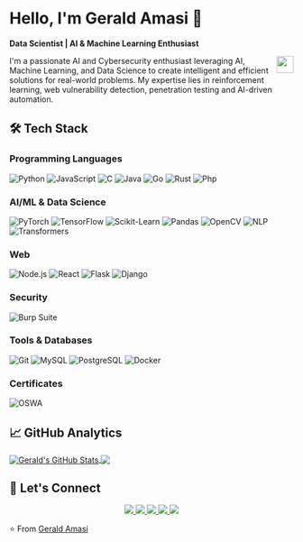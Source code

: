 # Hello, I'm Gerald Amasi 👋
**Data Scientist | AI & Machine Learning Enthusiast**

<img align="right" src="https://raw.githubusercontent.com/MartinHeinz/MartinHeinz/master/wave.gif" width="30px" height="30px" />

I'm a passionate AI and Cybersecurity enthusiast leveraging AI, Machine Learning, and Data Science to create intelligent and efficient solutions for real-world problems. My expertise lies in reinforcement learning, web vulnerability detection, penetration testing and AI-driven automation.

## 🛠️ Tech Stack

### **Programming Languages**
![Python](https://img.shields.io/badge/-Python-3776AB?logo=python&logoColor=white)
![JavaScript](https://img.shields.io/badge/-JavaScript-F7DF1E?logo=javascript&logoColor=black)
![C](https://img.shields.io/badge/-C-A8B9CC?logo=c&logoColor=white)
![Java](https://img.shields.io/badge/-Java-007396?logo=java&logoColor=white)
![Go](https://img.shields.io/badge/-Go-00ADD8?logo=go&logoColor=white)
![Rust](https://img.shields.io/badge/-Rust-000000?logo=rust&logoColor=white)
![Php](https://img.shields.io/badge/-Php-000000?logo=php&logoColor=white)

### **AI/ML & Data Science**
![PyTorch](https://img.shields.io/badge/-PyTorch-EE4C2C?logo=pytorch&logoColor=white)
![TensorFlow](https://img.shields.io/badge/-TensorFlow-FF6F00?logo=tensorflow&logoColor=white)
![Scikit-Learn](https://img.shields.io/badge/-Scikit%20Learn-F7931E?logo=scikit-learn&logoColor=white)
![Pandas](https://img.shields.io/badge/-Pandas-150458?logo=pandas&logoColor=white)
![OpenCV](https://img.shields.io/badge/-OpenCV-5C3EE8?logo=opencv&logoColor=white)
![NLP](https://img.shields.io/badge/-NLP-5C3EE8?logo=opencv&logoColor=white)
![Transformers](https://img.shields.io/badge/-Transformers-5C3EE8?logo=huggingface&logoColor=white)

### **Web**
![Node.js](https://img.shields.io/badge/-Node.js-339933?logo=node.js&logoColor=white)
![React](https://img.shields.io/badge/-React-61DAFB?logo=react&logoColor=black)
![Flask](https://img.shields.io/badge/-Flask-000000?logo=flask&logoColor=white)
![Django](https://img.shields.io/badge/-Django-092E20?logo=django&logoColor=white)

### **Security**
![Burp Suite](https://img.shields.io/badge/-Burp%20Suite-FF6F00?logo=burp-suite&logoColor=white)

### **Tools & Databases**
![Git](https://img.shields.io/badge/-Git-F05032?logo=git&logoColor=white)
![MySQL](https://img.shields.io/badge/-MySQL-4479A1?logo=mysql&logoColor=white)
![PostgreSQL](https://img.shields.io/badge/-PostgreSQL-336791?logo=postgresql&logoColor=white)
![Docker](https://img.shields.io/badge/-Docker-2496ED?logo=docker&logoColor=white)

### **Certificates**
![OSWA](https://img.shields.io/badge/-OSWA-FF5733?logo=security&logoColor=white)


## 📈 GitHub Analytics

<a href="https://github.com/gerryfrank10/">
  <img align="center" src="https://github-readme-stats.vercel.app/api?username=gerryfrank10&hide_border=true&count_private=true&show_icons=true&theme=gotham" alt="Gerald's GitHub Stats" />
</a>
<a href="https://github.com/gerryfrank10/">
  <img align="center" src="https://github-readme-stats.vercel.app/api/top-langs/?username=gerryfrank10&hide_border=true&count_private=true&show_icons=true&theme=gotham&langs_count=3" />
</a>

## 🤝 Let's Connect

<p align="center">
  <a href="https://www.linkedin.com/in/gerald-amasi-555808136/">
    <img src="https://img.shields.io/badge/LinkedIn-0077B5?style=for-the-badge&logo=linkedin&logoColor=white" />
  </a>
  <a href="mailto:gerryamasi1996@gmail.com">
    <img src="https://img.shields.io/badge/Gmail-D14836?style=for-the-badge&logo=gmail&logoColor=white" />
  </a>
  <a href="https://medium.com/@gerald-amasi">
    <img src="https://img.shields.io/badge/Medium-12100E?style=for-the-badge&logo=medium&logoColor=white" />
  </a>
<a href="https://medium.com/@gerald-amasi">
<img src="https://img.shields.io/badge/Hackerrank-12100E?style=for-the-badge&logo=hackerrank&logoColor=white" />
</a>
  <a href="https://medium.com/@gerald-amasi">
    <img src="https://img.shields.io/badge/Huggingface-12100E?style=for-the-badge&logo=huggingface&logoColor=white" />
  </a>
</p>

⭐️ From [Gerald Amasi](https://github.com/gerryfrank10/)